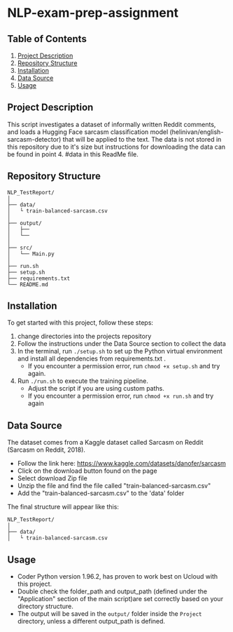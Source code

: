 # NLP-exam-prep-assignment

## Table of Contents
1. [Project Description](#description)
2. [Repository Structure](#structure)
3. [Installation](#installation)
4. [Data Source](#data)
5. [Usage](#usage)


## Project Description
This script investigates a dataset of informally written Reddit comments, and loads a Hugging Face sarcasm classification model (helinivan/english-sarcasm-detector) that will be applied to the text. The data is not stored in this repository due to it's size but instructions for downloading the data can be found in point 4. #data in this ReadMe file.


## Repository Structure
```
NLP_TestReport/
│ 
├── data/
│   └ train-balanced-sarcasm.csv
│ 
├── output/
│   ├── 
│   └── 
│
├── src/
│   └── Main.py
│
├── run.sh
├── setup.sh
├── requirements.txt
└── README.md
```

## Installation
To get started with this project, follow these steps:

1. change directories into the  projects repository
2. Follow the instructions under the Data Source section to collect the data
3. In the terminal, run `./setup.sh` to set up the Python virtual environment and install all dependencies from requirements.txt . 
   - If you encounter a permission error, run `chmod +x setup.sh` and try again.
4. Run `./run.sh` to execute the training pipeline.
   - Adjust the script if you are using custom paths.
   - If you encounter a permission error, run `chmod +x run.sh` and try again

## Data Source
The dataset comes from a Kaggle dataset called Sarcasm on Reddit (Sarcasm on Reddit, 2018). 
- Follow the link here: https://www.kaggle.com/datasets/danofer/sarcasm
- Click on the download button found on the page
- Select download Zip file
- Unzip the file and find the file called "train-balanced-sarcasm.csv"
- Add the "train-balanced-sarcasm.csv" to the 'data' folder


The final structure will appear like this:
```
NLP_TestReport/
│ 
├── data/
│   └ train-balanced-sarcasm.csv
```


## Usage
- Coder Python version 1.96.2, has proven to work best on Ucloud with this project.
- Double check the folder_path and output_path (defined under the "Application" section of the main script)are set correctly based on your directory structure.
- The output will be saved in the `output/` folder inside the `Project` directory, unless a different output_path is defined.
